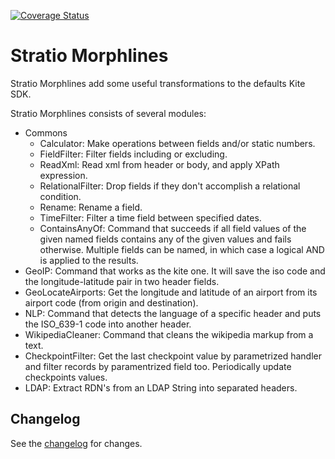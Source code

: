 [![Coverage Status](https://coveralls.io/repos/github/Stratio/Morphlines/badge.svg?branch=master)](https://coveralls.io/github/Stratio/Morphlines?branch=master)

Stratio Morphlines
==================

Stratio Morphlines add some useful transformations to the defaults Kite SDK. 

Stratio Morphlines consists of several modules:

* Commons
    - Calculator: Make operations between fields and/or static numbers. 
    - FieldFilter: Filter fields including or excluding.
    - ReadXml: Read xml from header or body, and apply XPath expression.
    - RelationalFilter: Drop fields if they don't accomplish a relational condition.
    - Rename: Rename a field.
    - TimeFilter: Filter a time field between specified dates.
    - ContainsAnyOf: Command that succeeds if all field values of the given named fields contains any of the given values and fails otherwise. Multiple fields can be named, in which case a logical AND is applied to the results. 
* GeoIP: Command that works as the kite one. It will save the iso code and the longitude-latitude pair in two header fields.
* GeoLocateAirports: Get the longitude and latitude of an airport from its airport code (from origin and destination).
* NLP: Command that detects the language of a specific header and puts the ISO_639-1 code into another header.
* WikipediaCleaner: Command that cleans the wikipedia markup from a text.
* CheckpointFilter: Get the last checkpoint value by parametrized handler and filter records by paramentrized field too. Periodically update checkpoints values.
* LDAP: Extract RDN's from an LDAP String into separated headers.

Changelog
---------

See the [changelog](CHANGELOG.md) for changes.
